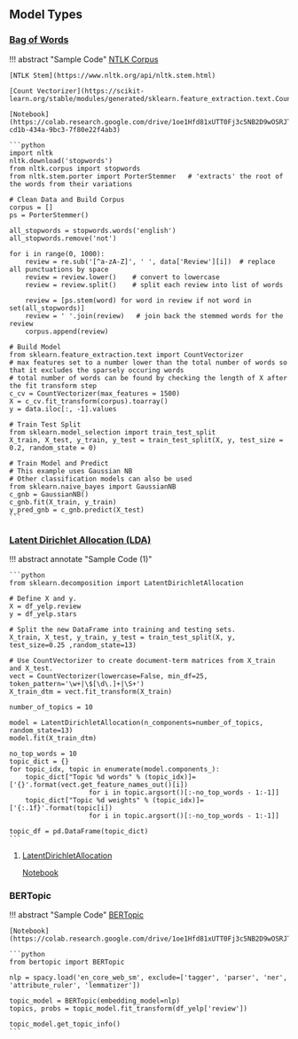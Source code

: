 ## Model Types
### [Bag of Words](../#bag-of-words)

!!! abstract "Sample Code"
    [NTLK Corpus](https://www.nltk.org/api/nltk.corpus.html)

    [NTLK Stem](https://www.nltk.org/api/nltk.stem.html)

    [Count Vectorizer](https://scikit-learn.org/stable/modules/generated/sklearn.feature_extraction.text.CountVectorizer.html)

    [Notebook](https://colab.research.google.com/drive/1oe1Hfd81xUTT0Fj3c5NB2D9wOSRJTZgd#scrollTo=efa9f818-cd1b-434a-9bc3-7f80e22f4ab3)

    ```python
    import nltk
    nltk.download('stopwords')
    from nltk.corpus import stopwords
    from nltk.stem.porter import PorterStemmer   # 'extracts' the root of the words from their variations

    # Clean Data and Build Corpus
    corpus = []
    ps = PorterStemmer()
        
    all_stopwords = stopwords.words('english')
    all_stopwords.remove('not')
    
    for i in range(0, 1000):
        review = re.sub('[^a-zA-Z]', ' ', data['Review'][i])  # replace all punctuations by space
        review = review.lower()    # convert to lowercase
        review = review.split()    # split each review into list of words
        
        review = [ps.stem(word) for word in review if not word in set(all_stopwords)]
        review = ' '.join(review)   # join back the stemmed words for the review
        corpus.append(review)

    # Build Model
    from sklearn.feature_extraction.text import CountVectorizer
    # max features set to a number lower than the total number of words so that it excludes the sparsely occuring words
    # total number of words can be found by checking the length of X after the fit transform step
    c_cv = CountVectorizer(max_features = 1500)  
    X = c_cv.fit_transform(corpus).toarray()
    y = data.iloc[:, -1].values

    # Train Test Split
    from sklearn.model_selection import train_test_split
    X_train, X_test, y_train, y_test = train_test_split(X, y, test_size = 0.2, random_state = 0)

    # Train Model and Predict
    # This example uses Gaussian NB
    # Other classification models can also be used
    from sklearn.naive_bayes import GaussianNB
    c_gnb = GaussianNB()
    c_gnb.fit(X_train, y_train)
    y_pred_gnb = c_gnb.predict(X_test)
    ```

### [Latent Dirichlet Allocation (LDA)](../#latent-dirichlet-allocation-lda)

!!! abstract annotate "Sample Code (1)"

    ```python
    from sklearn.decomposition import LatentDirichletAllocation

    # Define X and y.
    X = df_yelp.review
    y = df_yelp.stars

    # Split the new DataFrame into training and testing sets.
    X_train, X_test, y_train, y_test = train_test_split(X, y, test_size=0.25 ,random_state=13)

    # Use CountVectorizer to create document-term matrices from X_train and X_test.
    vect = CountVectorizer(lowercase=False, min_df=25, token_pattern='\w+|\$[\d\.]+|\S+')
    X_train_dtm = vect.fit_transform(X_train)

    number_of_topics = 10

    model = LatentDirichletAllocation(n_components=number_of_topics, random_state=13)
    model.fit(X_train_dtm)

    no_top_words = 10
    topic_dict = {}
    for topic_idx, topic in enumerate(model.components_):
        topic_dict["Topic %d words" % (topic_idx)]= ['{}'.format(vect.get_feature_names_out()[i])
                        for i in topic.argsort()[:-no_top_words - 1:-1]]
        topic_dict["Topic %d weights" % (topic_idx)]= ['{:.1f}'.format(topic[i])
                        for i in topic.argsort()[:-no_top_words - 1:-1]]

    topic_df = pd.DataFrame(topic_dict)
    ```
    
1. [LatentDirichletAllocation](https://scikit-learn.org/stable/modules/generated/sklearn.decomposition.LatentDirichletAllocation.html)

    [Notebook](https://colab.research.google.com/drive/1oe1Hfd81xUTT0Fj3c5NB2D9wOSRJTZgd#scrollTo=oijAFtRBiNXq)

### BERTopic

!!! abstract "Sample Code"
    [BERTopic](https://maartengr.github.io/BERTopic/index.html)

    [Notebook](https://colab.research.google.com/drive/1oe1Hfd81xUTT0Fj3c5NB2D9wOSRJTZgd#scrollTo=JdBOjPxhDHnd)

    ```python
    from bertopic import BERTopic

    nlp = spacy.load('en_core_web_sm', exclude=['tagger', 'parser', 'ner', 'attribute_ruler', 'lemmatizer'])

    topic_model = BERTopic(embedding_model=nlp)
    topics, probs = topic_model.fit_transform(df_yelp['review'])

    topic_model.get_topic_info()
    ```